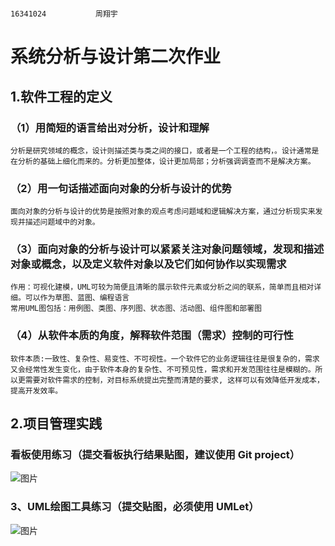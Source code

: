                                                                                   16341024           周翔宇


# 系统分析与设计第二次作业
## 1.软件工程的定义
### **（1）用简短的语言给出对分析，设计和理解**
    分析是研究领域的概念，设计则描述类与类之间的接口，或者是一个工程的结构，。设计通常是在分析的基础上细化而来的。分析更加整体，设计更加局部；分析强调调查而不是解决方案。
    
### **（2）用一句话描述面向对象的分析与设计的优势**
    面向对象的分析与设计的优势是按照对象的观点考虑问题域和逻辑解决方案，通过分析现实来发现并描述问题域中的对象。

### **（3）面向对象的分析与设计可以紧紧关注对象问题领域，发现和描述对象或概念，以及定义软件对象以及它们如何协作以实现需求**
    作用：可视化建模，UML可较为简便且清晰的展示软件元素或分析之间的联系，简单而且相对详细。可以作为草图、蓝图、编程语言 
    常用UML图包括：用例图、类图、序列图、状态图、活动图、组件图和部署图

### **（4）从软件本质的角度，解释软件范围（需求）控制的可行性**
    软件本质:一致性、复杂性、易变性、不可视性。一个软件它的业务逻辑往往是很复杂的，需求又会经常性发生变化，由于软件本身的复杂性、不可预见性，需求和开发范围往往是模糊的。所以更需要对软件需求的控制，对目标系统提出完整而清楚的要求, 这样可以有效降低开发成本，提高开发效率。

## 2.项目管理实践
###        看板使用练习（提交看板执行结果贴图，建议使用 Git project）

![图片](http://39.105.159.23:8080/uploads/pic/20190323/1553353361496.png)

###   **3、UML绘图工具练习（提交贴图，必须使用 UMLet）**

![图片](http://39.105.159.23:8080/uploads/pic/20190323/1553353222819.png)
